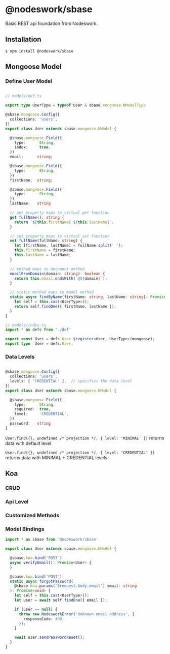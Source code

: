 # @nodeswork/sbase
Basic REST api foundation from Nodeswork.


## Installation

```
$ npm install @nodeswork/sbase
```



## Mongoose Model

### Define User Model

```Typescript

// models/def.ts

export type UserType = typeof User & sbase.mongoose.NModelType

@sbase.mongoose.Config({
  collections: 'users',
})
export class User extends sbase.mongoose.NModel {

  @sbase.mongoose.Field({
    type:      String,
    index:     true,
  })
  email:      string;

  @sbase.mongoose.Field({
    type:      String,
  })
  firstName:  string;

  @sbase.mongoose.Field({
    type:      String,
  })
  lastName:   string

  // get property maps to virtual get function
  get fullName(): string {
    return `${this.firstName} ${this.lastName}`;
  }

  // set property maps to virtual set function
  set fullName(fullName: string) {
    let [firstName, lastName] = fullName.split(' ');
    this.firstName = firstName;
    this.lastName = lastName;
  }

  // method maps to document method
  emailFromDomain(domain: string): boolean {
    return this.email.endsWith(`@${domain}`);
  }

  // static method maps to model method
  static async findByName(firstName: string, lastName: string): Promise<User> {
    let self = this.cast<UserType>();
    return self.findOne({ firstName, lastName });
  }
}

// models/index.ts
import * as defs from './def'

export const User = defs.User.$register<User, UserType>(mongoose);
export type  User = defs.User;

```

### Data Levels

```Typescript

@sbase.mongoose.Config({
  collections: 'users',
  levels: [ 'CREDENTIAL' ],  // specifies the data level
})
export class User extends sbase.mongoose.NModel {

  @sbase.mongoose.Field({
    type:      String,
    required:  true,
    level:     'CREDENTIAL',
  })
  password:   string
}

```

`User.find({}, undefined /* projection */, { level: 'MINIMAL' })` returns data with default level

`User.find({}, undefined /* projection */, { level: 'CREDENTIAL' })` returns data with MINIMAL + CREDENTIAL levels

## Koa

### CRUD

### Api Level

### Customized Methods

### Model Bindings

```Typescript
import * as sbase from '@nodeswork/sbase'

export class User extends sbase.mongoose.NModel {

  @sbase.koa.bind('POST')
  async verifyEmail(): Promise<User> {
  }

  @sbase.koa.bind('POST')
  static async forgotPassword(
    @sbase.koa.params('$request.body.email') email: string
  ): Promise<void> {
    let self = this.cast<UserType>();
    let user = await self.findOne({ email });

    if (user == null) {
      throw new NodesworkError('Unknown email address', {
        responseCode: 400,
      });
    }

    await user.sendPasswordReset();
  }
}

```
